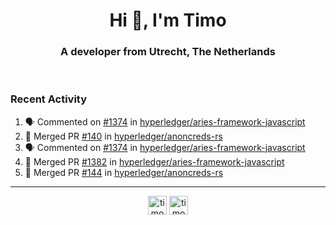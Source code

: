 <h1 align="center">Hi 👋, I'm Timo</h1>
<h3 align="center">A developer from Utrecht, The Netherlands</h3>
<br/>
<!-- https://github.com/rahuldkjain/github-profile-readme-generator --!>

<!--  <p align="left"><img src="https://github-readme-stats.vercel.app/api?username=timoglastra&show_icons=true&count_private=true&" alt="timoglastra" /></p> --!>

<!--
Github language stats
<p align="left"><img src="https://github-readme-stats.vercel.app/api/top-langs/?username=timoglastra&layout=compact" alt="timoglastra" /><p>
-->

<!-- Codestats language stats -->
<!-- <p align="left"><img src="https://codestats-readme.vercel.app/api/top-langs/?username=timoglastra&layout=compact&language_count=12" alt="timoglastra" /><p>    --!>
  
<h3>Recent Activity</h3>

<!--START_SECTION:activity-->
1. 🗣 Commented on [#1374](https://github.com/hyperledger/aries-framework-javascript/issues/1374) in [hyperledger/aries-framework-javascript](https://github.com/hyperledger/aries-framework-javascript)
2. 🎉 Merged PR [#140](https://github.com/hyperledger/anoncreds-rs/pull/140) in [hyperledger/anoncreds-rs](https://github.com/hyperledger/anoncreds-rs)
3. 🗣 Commented on [#1374](https://github.com/hyperledger/aries-framework-javascript/issues/1374) in [hyperledger/aries-framework-javascript](https://github.com/hyperledger/aries-framework-javascript)
4. 🎉 Merged PR [#1382](https://github.com/hyperledger/aries-framework-javascript/pull/1382) in [hyperledger/aries-framework-javascript](https://github.com/hyperledger/aries-framework-javascript)
5. 🎉 Merged PR [#144](https://github.com/hyperledger/anoncreds-rs/pull/144) in [hyperledger/anoncreds-rs](https://github.com/hyperledger/anoncreds-rs)
<!--END_SECTION:activity-->

---

<p align="center">
<a href="https://twitter.com/timoglastra" target="blank"><img align="center" src="https://cdn.jsdelivr.net/npm/simple-icons@3.0.1/icons/twitter.svg" alt="timoglastra" height="30" width="30" /></a>
<a href="https://linkedin.com/in/timoglastra" target="blank"><img align="center" src="https://cdn.jsdelivr.net/npm/simple-icons@3.0.1/icons/linkedin.svg" alt="timoglastra" height="30" width="30" /></a>
</p>



